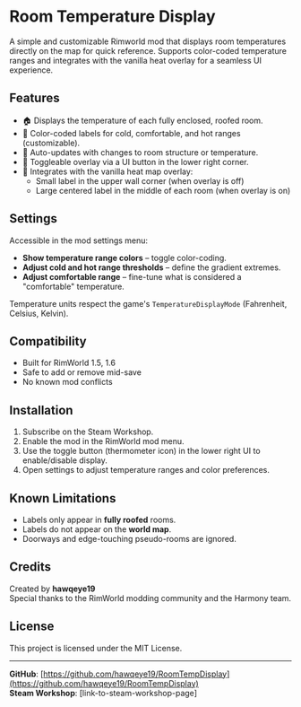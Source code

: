 ﻿# Room Temperature Display

A simple and customizable Rimworld mod that displays room temperatures directly on the map for quick reference. Supports color-coded temperature ranges and integrates with the vanilla heat overlay for a seamless UI experience.

## Features

- 🏠 Displays the temperature of each fully enclosed, roofed room.
- 🔴 Color-coded labels for cold, comfortable, and hot ranges (customizable).
- 🔁 Auto-updates with changes to room structure or temperature.
- 🔧 Toggleable overlay via a UI button in the lower right corner.
- 🧊 Integrates with the vanilla heat map overlay:
  - Small label in the upper wall corner (when overlay is off)
  - Large centered label in the middle of each room (when overlay is on)

## Settings

Accessible in the mod settings menu:
- **Show temperature range colors** – toggle color-coding.
- **Adjust cold and hot range thresholds** – define the gradient extremes.
- **Adjust comfortable range** – fine-tune what is considered a "comfortable" temperature.

Temperature units respect the game's `TemperatureDisplayMode` (Fahrenheit, Celsius, Kelvin).

## Compatibility

- Built for RimWorld 1.5, 1.6
- Safe to add or remove mid-save
- No known mod conflicts

## Installation

1. Subscribe on the Steam Workshop.
2. Enable the mod in the RimWorld mod menu.
3. Use the toggle button (thermometer icon) in the lower right UI to enable/disable display.
4. Open settings to adjust temperature ranges and color preferences.

## Known Limitations

- Labels only appear in **fully roofed** rooms.
- Labels do not appear on the **world map**.
- Doorways and edge-touching pseudo-rooms are ignored.

## Credits

Created by **hawqeye19**  
Special thanks to the RimWorld modding community and the Harmony team.

## License

This project is licensed under the MIT License.

---

**GitHub**: [https://github.com/hawqeye19/RoomTempDisplay](https://github.com/hawqeye19/RoomTempDisplay)  
**Steam Workshop**: [link-to-steam-workshop-page]
